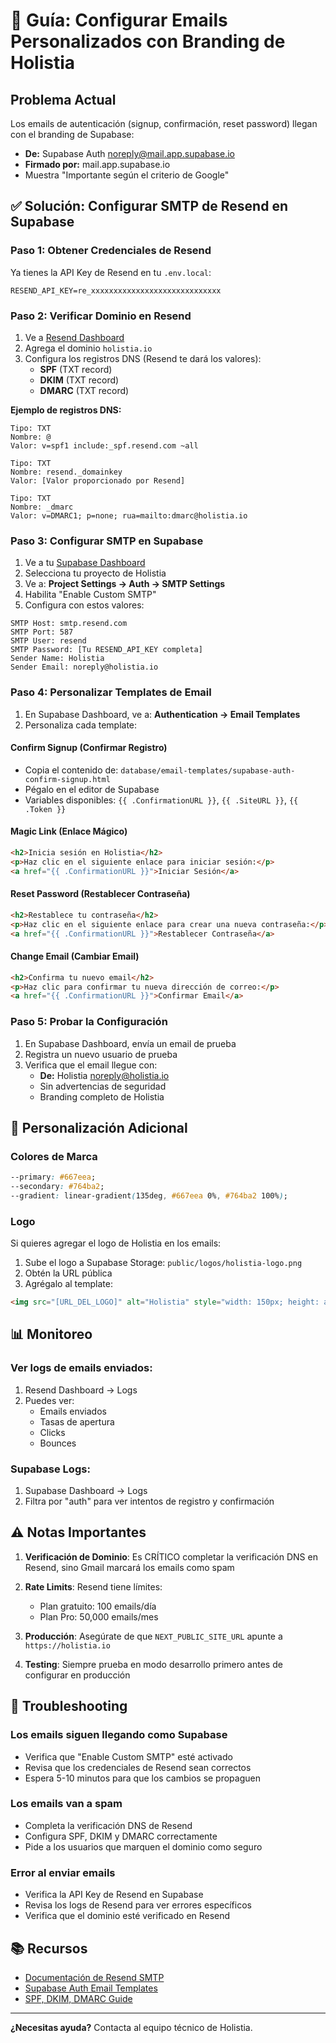# 📧 Guía: Configurar Emails Personalizados con Branding de Holistia

## Problema Actual

Los emails de autenticación (signup, confirmación, reset password) llegan con el branding de Supabase:
- **De:** Supabase Auth <noreply@mail.app.supabase.io>
- **Firmado por:** mail.app.supabase.io
- Muestra "Importante según el criterio de Google"

## ✅ Solución: Configurar SMTP de Resend en Supabase

### Paso 1: Obtener Credenciales de Resend

Ya tienes la API Key de Resend en tu `.env.local`:
```
RESEND_API_KEY=re_xxxxxxxxxxxxxxxxxxxxxxxxxxxxx
```

### Paso 2: Verificar Dominio en Resend

1. Ve a [Resend Dashboard](https://resend.com/domains)
2. Agrega el dominio `holistia.io`
3. Configura los registros DNS (Resend te dará los valores):
   - **SPF** (TXT record)
   - **DKIM** (TXT record)
   - **DMARC** (TXT record)

**Ejemplo de registros DNS:**
```
Tipo: TXT
Nombre: @
Valor: v=spf1 include:_spf.resend.com ~all

Tipo: TXT
Nombre: resend._domainkey
Valor: [Valor proporcionado por Resend]

Tipo: TXT
Nombre: _dmarc
Valor: v=DMARC1; p=none; rua=mailto:dmarc@holistia.io
```

### Paso 3: Configurar SMTP en Supabase

1. Ve a tu [Supabase Dashboard](https://supabase.com/dashboard)
2. Selecciona tu proyecto de Holistia
3. Ve a: **Project Settings → Auth → SMTP Settings**
4. Habilita "Enable Custom SMTP"
5. Configura con estos valores:

```
SMTP Host: smtp.resend.com
SMTP Port: 587
SMTP User: resend
SMTP Password: [Tu RESEND_API_KEY completa]
Sender Name: Holistia
Sender Email: noreply@holistia.io
```

### Paso 4: Personalizar Templates de Email

1. En Supabase Dashboard, ve a: **Authentication → Email Templates**
2. Personaliza cada template:

#### **Confirm Signup** (Confirmar Registro)
- Copia el contenido de: `database/email-templates/supabase-auth-confirm-signup.html`
- Pégalo en el editor de Supabase
- Variables disponibles: `{{ .ConfirmationURL }}`, `{{ .SiteURL }}`, `{{ .Token }}`

#### **Magic Link** (Enlace Mágico)
```html
<h2>Inicia sesión en Holistia</h2>
<p>Haz clic en el siguiente enlace para iniciar sesión:</p>
<a href="{{ .ConfirmationURL }}">Iniciar Sesión</a>
```

#### **Reset Password** (Restablecer Contraseña)
```html
<h2>Restablece tu contraseña</h2>
<p>Haz clic en el siguiente enlace para crear una nueva contraseña:</p>
<a href="{{ .ConfirmationURL }}">Restablecer Contraseña</a>
```

#### **Change Email** (Cambiar Email)
```html
<h2>Confirma tu nuevo email</h2>
<p>Haz clic para confirmar tu nueva dirección de correo:</p>
<a href="{{ .ConfirmationURL }}">Confirmar Email</a>
```

### Paso 5: Probar la Configuración

1. En Supabase Dashboard, envía un email de prueba
2. Registra un nuevo usuario de prueba
3. Verifica que el email llegue con:
   - **De:** Holistia <noreply@holistia.io>
   - Sin advertencias de seguridad
   - Branding completo de Holistia

## 🎨 Personalización Adicional

### Colores de Marca
```css
--primary: #667eea;
--secondary: #764ba2;
--gradient: linear-gradient(135deg, #667eea 0%, #764ba2 100%);
```

### Logo
Si quieres agregar el logo de Holistia en los emails:
1. Sube el logo a Supabase Storage: `public/logos/holistia-logo.png`
2. Obtén la URL pública
3. Agrégalo al template:
```html
<img src="[URL_DEL_LOGO]" alt="Holistia" style="width: 150px; height: auto;">
```

## 📊 Monitoreo

### Ver logs de emails enviados:
1. Resend Dashboard → Logs
2. Puedes ver:
   - Emails enviados
   - Tasas de apertura
   - Clicks
   - Bounces

### Supabase Logs:
1. Supabase Dashboard → Logs
2. Filtra por "auth" para ver intentos de registro y confirmación

## ⚠️ Notas Importantes

1. **Verificación de Dominio**: Es CRÍTICO completar la verificación DNS en Resend, sino Gmail marcará los emails como spam

2. **Rate Limits**: Resend tiene límites:
   - Plan gratuito: 100 emails/día
   - Plan Pro: 50,000 emails/mes

3. **Producción**: Asegúrate de que `NEXT_PUBLIC_SITE_URL` apunte a `https://holistia.io`

4. **Testing**: Siempre prueba en modo desarrollo primero antes de configurar en producción

## 🔧 Troubleshooting

### Los emails siguen llegando como Supabase
- Verifica que "Enable Custom SMTP" esté activado
- Revisa que los credenciales de Resend sean correctos
- Espera 5-10 minutos para que los cambios se propaguen

### Los emails van a spam
- Completa la verificación DNS de Resend
- Configura SPF, DKIM y DMARC correctamente
- Pide a los usuarios que marquen el dominio como seguro

### Error al enviar emails
- Verifica la API Key de Resend en Supabase
- Revisa los logs de Resend para ver errores específicos
- Verifica que el dominio esté verificado en Resend

## 📚 Recursos

- [Documentación de Resend SMTP](https://resend.com/docs/send-with-smtp)
- [Supabase Auth Email Templates](https://supabase.com/docs/guides/auth/auth-email-templates)
- [SPF, DKIM, DMARC Guide](https://www.cloudflare.com/learning/dns/dns-records/)

---

**¿Necesitas ayuda?** Contacta al equipo técnico de Holistia.
